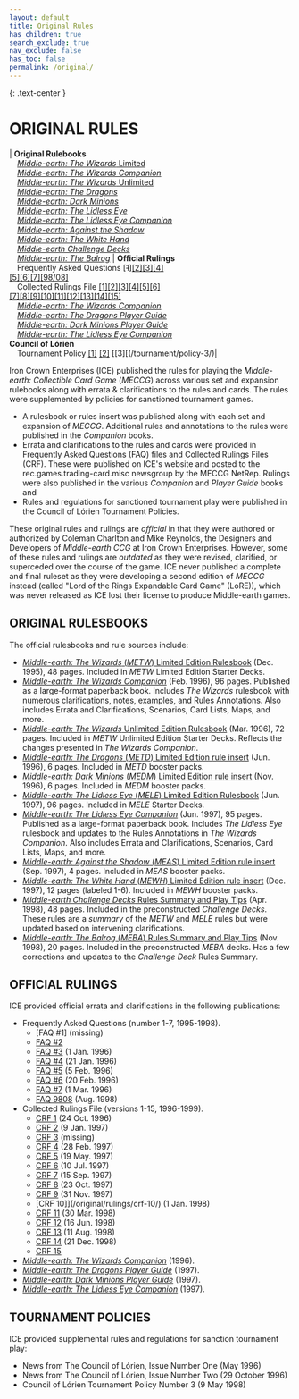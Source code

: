 ```yaml
---
layout: default
title: Original Rules
has_children: true
search_exclude: true
nav_exclude: false
has_toc: false
permalink: /original/
---
```


{: .text-center }
# ORIGINAL RULES

| **Original Rulebooks**<br>&emsp;[_Middle-earth: The Wizards_ Limited](/original/rulebooks/the-wizards-limited)<br>&emsp;[_Middle-earth: The Wizards Companion_](/original/rulebooks/the-wizards-companion#rules-annotations)<br>&emsp;[_Middle-earth: The Wizards_ Unlimited](/original/rulebooks/the-wizards-unlimited)<br>&emsp;[_Middle-earth: The Dragons_](/original/rulebooks/the-dragons)<br>&emsp;[_Middle-earth: Dark Minions_](/original/rulebooks/dark-minions)<br>&emsp;[_Middle-earth: The Lidless Eye_](/original/rulebooks/the-lidless-eye)<br>&emsp;[_Middle-earth: The Lidless Eye Companion_](/original/rulebooks/the-lidless-eye-companion#rules-annotations)<br>&emsp;[_Middle-earth: Against the Shadow_](/original/rulebooks/against-the-shadow)<br>&emsp;[_Middle-earth: The White Hand_](/original/rulebooks/the-white-hand)<br>&emsp;[_Middle-earth Challenge Decks_](/original/rulebooks/challenge-decks)<br>&emsp;[_Middle-earth: The Balrog_](/original/rulebooks/the-balrog) | **Official Rulings**<br>&emsp;Frequently Asked Questions \[~~1~~][\[2\]](/original/rulings/faq-2/)[\[3\]](/original/rulings/faq-3/)[\[4\]](/original/rulings/faq-4/)<br>[\[5\]](/original/rulings/faq-5/)[\[6\]](/original/rulings/faq-6/)[\[7\]](/original/rulings/faq-7/)[\[98/08\]](/original/rulings/faq-9808/)<br>&emsp;Collected Rulings File [\[1\]](/original/rulings/crf-1/)[\[2\]](/original/rulings/crf-2/)[\[3\]](/original/rulings/crf-3/)[\[4\]](/original/rulings/crf-4/)[\[5\]](/original/rulings/crf-5/)[\[6\]](/original/rulings/crf-6/)<br>[\[7\]](/original/rulings/crf-7/)[\[8\]](/original/rulings/crf-8/)[\[9\]](/original/rulings/crf-9/)[\[10\]](/original/rulings/crf-10/)[\[11\]](/original/rulings/crf-11/)[\[12\]](/original/rulings/crf-12/)[\[13\]](/original/rulings/crf-13/)[\[14\]](/original/rulings/crf-14/)[\[15\]](/original/rulings/crf-15/)<br>&emsp;[_Middle-earth: The Wizards Companion_](/original/rulebooks/the-wizards-companion#-part-v-errata-and-clarifications)<br>&emsp;[_Middle-earth: The Dragons Player Guide_](/original/rulings/the-dragons-player-guide)<br>&emsp;[_Middle-earth: Dark Minions Player Guide_](/original/rulings/dark-minions-player-guide)<br>&emsp;[_Middle-earth: The Lidless Eye Companion_](#-part-vi-errata-and-clarifications)<br> **Council of Lórien**<br>&emsp;Tournament Policy [\[1\]](/tournament/policy-1/) [\[2\]](/tournament/policy-2/) [\[3\][(/tournament/policy-3/)|

Iron Crown Enterprises (ICE) published the rules for playing the _Middle-earth: Collectible Card Game_ (_MECCG_) across various set and expansion rulebooks along with errata & clarifications to the rules and cards. The rules were supplemented by policies for sanctioned tournament games.
 - A rulesbook or rules insert was published along with each set and expansion of _MECCG_. Additional rules and annotations to the rules were published in the _Companion_ books. 
 - Errata and clarifications to the rules and cards were provided in Frequently Asked Questions (FAQ) files and Collected Rulings Files (CRF). These were published on ICE's website and posted to the rec.games.trading-card.misc newsgroup by the MECCG NetRep. Rulings were also published in the various _Companion_ and _Player Guide_ books and  
 - Rules and regulations for sanctioned tournament play were published in the Council of Lórien Tournament Policies. 

These original rules and rulings are _official_ in that they were authored or authorized by Coleman Charlton and Mike Reynolds, the Designers and Developers of _Middle-earth CCG_ at Iron Crown Enterprises. However, some of these rules and rulings are _outdated_ as they were revised, clarified, or superceded over the course of the game. ICE never published a complete and final ruleset as they were developing a second edition of _MECCG_ instead (called "Lord of the Rings Expandable Card Game" (LoRE)), which was never released as ICE lost their license to produce Middle-earth games.

## ORIGINAL RULESBOOKS

The official rulesbooks and rule sources include:

 - [_Middle-earth: The Wizards_ (_METW_) Limited Edition Rulesbook](/original/rulebooks/the-wizards-limited) (Dec. 1995), 48 pages. Included in _METW_ Limited Edition Starter Decks.
 - [_Middle-earth: The Wizards Companion_](/original/rulebooks/the-wizards-companion#rules-annotations) (Feb. 1996), 96 pages. Published as a large-format paperback book. Includes _The Wizards_ rulesbook with numerous clarifications, notes, examples, and Rules Annotations. Also includes Errata and Clarifications, Scenarios, Card Lists, Maps, and more. 
 - [_Middle-earth: The Wizards_ Unlimited Edition Rulesbook](/original/rulebooks/the-wizards-unlimited) (Mar. 1996), 72 pages. Included in _METW_ Unlimited Edition Starter Decks. Reflects the changes presented in _The Wizards Companion_.
 - [_Middle-earth: The Dragons_ (_METD_) Limited Edition rule insert](/original/rulebooks/the-dragons) (Jun. 1996), 6 pages. Included in _METD_ booster packs.
 - [_Middle-earth: Dark Minions_ (_MEDM_) Limited Edition rule insert](/original/rulebooks/dark-minions) (Nov. 1996), 6 pages. Included in _MEDM_ booster packs.
 - [_Middle-earth: The Lidless Eye_ (_MELE_) Limited Edition Rulesbook](/original/rulebooks/the-lidless-eye) (Jun. 1997), 96 pages. Included in _MELE_ Starter Decks.
 - [_Middle-earth: The Lidless Eye Companion_](/original/rulebooks/the-lidless-eye-companion#rules-annotations) (Jun. 1997), 95 pages. Published as a large-format paperback book. Includes _The Lidless Eye_ rulesbook and updates to the Rules Annotations in _The Wizards Companion_. Also includes Errata and Clarifications, Scenarios, Card Lists, Maps, and more. 
 - [_Middle-earth: Against the Shadow_ (_MEAS_) Limited Edition rule insert](/original/rulebooks/against-the-shadow) (Sep. 1997), 4 pages. Included in _MEAS_ booster packs.
 - [_Middle-earth: The White Hand_ (_MEWH_) Limited Edition rule insert](/original/rulebooks/the-white-hand) (Dec. 1997), 12 pages (labeled 1-6). Included in _MEWH_ booster packs.
 - [_Middle-earth Challenge Decks_ Rules Summary and Play Tips](/original/rulebooks/challenge-decks) (Apr. 1998), 48 pages. Included in the preconstructed _Challenge Decks_. These rules are a _summary_ of the _METW_ and _MELE_ rules but were updated based on intervening clarifications.
 - [_Middle-earth: The Balrog_ (_MEBA_) Rules Summary and Play Tips](/original/rulebooks/the-balrog) (Nov. 1998), 20 pages. Included in the preconstructed _MEBA_ decks. Has a few corrections and updates to the _Challenge Deck_ Rules Summary.

## OFFICIAL RULINGS

ICE provided official errata and clarifications in the following publications:

 - Frequently Asked Questions (number 1-7, 1995-1998).
      - [FAQ #1] (missing)
      - [FAQ #2](/original/rulings/faq-2/)
      - [FAQ #3](/original/rulings/faq-3/) (1 Jan. 1996)
      - [FAQ #4](/original/rulings/faq-4/) (21 Jan. 1996)
      - [FAQ #5](/original/rulings/faq-5/) (5 Feb. 1996)
      - [FAQ #6](/original/rulings/faq-6/) (20 Feb. 1996)
      - [FAQ #7](/original/rulings/faq-7/) (1 Mar. 1996)
      - [FAQ 9808](/original/rulings/faq-9808/) (Aug. 1998)
 - Collected Rulings File (versions 1-15, 1996-1999).
      - [CRF 1](/original/rulings/crf-1/) (24 Oct. 1996)
      - [CRF 2](/original/rulings/crf-2/) (9 Jan. 1997)
      - [CRF 3](/original/rulings/crf-3/) (missing)
      - [CRF 4](/original/rulings/crf-4/) (28 Feb. 1997)
      - [CRF 5](/original/rulings/crf-5/) (19 May. 1997)
      - [CRF 6](/original/rulings/crf-6/) (10 Jul. 1997)
      - [CRF 7](/original/rulings/crf-7/) (15 Sep. 1997)
      - [CRF 8](/original/rulings/crf-8/) (23 Oct. 1997)
      - [CRF 9](/original/rulings/crf-9/) (31 Nov. 1997)
      - [CRF 10]](/original/rulings/crf-10/) (1 Jan. 1998)
      - [CRF 11](/original/rulings/crf-11/) (30 Mar. 1998)
      - [CRF 12](/original/rulings/crf-12/) (16 Jun. 1998)
      - [CRF 13](/original/rulings/crf-13/) (11 Aug. 1998)
      - [CRF 14](/original/rulings/crf-14/) (21 Dec. 1998)
      - [CRF 15](/original/rulings/crf-15/)
 - [_Middle-earth: The Wizards Companion_](/original/rulebooks/the-wizards-companion#rules-annotations) (1996).
 - [_Middle-earth: The Dragons Player Guide_](/original/rulings/the-dragons-player-guide) (1997).
 - [_Middle-earth: Dark Minions Player Guide_](/original/rulings/dark-minions-player-guide) (1997).
 - [_Middle-earth: The Lidless Eye Companion_](/original/rulebooks/the-lidless-eye-companion) (1997).

## TOURNAMENT POLICIES

ICE provided supplemental rules and regulations for sanction tournament play:

 - News from The Council of Lórien, Issue Number One (May 1996)
 - News from The Council of Lórien, Issue Number Two (29 October 1996)
 - Council of Lórien Tournament Policy Number 3 (9 May 1998)

